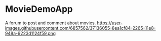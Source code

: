 # MovieDemoApp
A forum to post and comment about movies. 
https://user-images.githubusercontent.com/6857562/37136055-8ea1cf84-2265-11e8-948a-9223d1124f59.png
